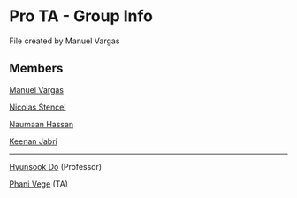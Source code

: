 # Pro TA - Group Info
File created by Manuel Vargas

## Members

[Manuel Vargas](#) 

[Nicolas Stencel](#)

[Naumaan Hassan](#)

[Keenan Jabri](#)

------
[Hyunsook Do](#) (Professor)

[Phani Vege](#) (TA)
